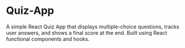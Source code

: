 # Quiz-App
A simple React Quiz App that displays multiple-choice questions, tracks user answers, and shows a final score at the end. Built using React functional components and hooks.

